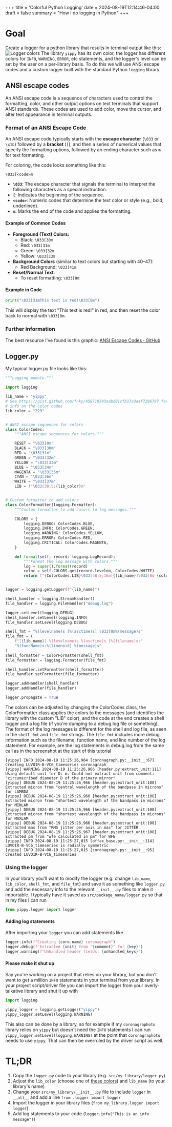 +++
title = 'Colorful Python Logging'
date = 2024-08-19T12:14:46-04:00
draft = false
summary = "How I do logging in Python"
+++

# Goal
Create a logger for a python library that results in terminal output like this:
![Logger colors]( /images/logger.png )
The library `yippy` has its own color, the logger has different colors for `INFO`, `WARNING`, `ERROR`, etc statements, and the logger's level can be set by the user on a per-library basis. To do this we will use ANSI escape codes and a custom logger built with the standard Python `logging` library.
## ANSI escape codes
An ANSI escape code is a sequence of characters used to control the formatting, color, and other output options on text terminals that support ANSI standards. These codes are used to add color, move the cursor, and alter text appearance in terminal outputs.
### Format of an ANSI Escape Code
An ANSI escape code typically starts with the **escape character** (`\033` or `\x1b`) followed by a **bracket** (`[`), and then a series of numerical values that specify the formatting options, followed by an ending character such as `m` for text formatting.

For coloring, the code looks something like this:
```
\033[<code>m
```
- **`\033`**: The escape character that signals the terminal to interpret the following characters as a special instruction.
- **`[`**: Indicates the beginning of the sequence.
- **`<code>`**: Numeric codes that determine the text color or style (e.g., bold, underlined).
- **`m`**: Marks the end of the code and applies the formatting.
#### Example of Common Codes
- **Foreground (Text) Colors:**
    - Black: `\033[30m`
    - Red: `\033[31m`
    - Green: `\033[32m`
    - Yellow: `\033[33m`
- **Background Colors** (similar to text colors but starting with 40–47):
    - Red Background: `\033[41m`
- **Reset/Normal Text**:
    - To reset formatting: `\033[0m`
#### Example in Code
```python
print("\033[31mThis text is red!\033[0m")
```
This will display the text "This text is red!" in red, and then reset the color back to normal with `\033[0m`.
### Further information
The best resource I've found is this graphic: [ANSI Escape Codes · GitHub](https://gist.github.com/fnky/458719343aabd01cfb17a3a4f7296797?permalink_comment_id=4619910#gistcomment-4619910)
## Logger.py
My typical logger.py file looks like this:
```python
"""Logging module."""

import logging

lib_name = "yippy"
# See https://gist.github.com/fnky/458719343aabd01cfb17a3a4f7296797 for
# info on the color codes
lib_color = "229"


# ANSI escape sequences for colors
class ColorCodes:
    """ANSI escape sequences for colors."""

    RESET = "\033[0m"
    BLACK = "\033[30m"
    RED = "\033[31m"
    GREEN = "\033[32m"
    YELLOW = "\033[33m"
    BLUE = "\033[34m"
    MAGENTA = "\033[35m"
    CYAN = "\033[36m"
    WHITE = "\033[37m"
    LIB = f"\033[38;5;{lib_color}m"


# Custom formatter to add colors
class ColorFormatter(logging.Formatter):
    """Custom formatter to add colors to log messages."""

    COLORS = {
        logging.DEBUG: ColorCodes.BLUE,
        logging.INFO: ColorCodes.GREEN,
        logging.WARNING: ColorCodes.YELLOW,
        logging.ERROR: ColorCodes.RED,
        logging.CRITICAL: ColorCodes.MAGENTA,
    }

    def format(self, record: logging.LogRecord):
        """Format the log message with colors."""
        log = super().format(record)
        color = self.COLORS.get(record.levelno, ColorCodes.WHITE)
        return f"{ColorCodes.LIB}\033[48;5;16m[{lib_name}]\033[0m {color}{log}"


logger = logging.getLogger(f"{lib_name}")

shell_handler = logging.StreamHandler()
file_handler = logging.FileHandler("debug.log")

logger.setLevel(logging.DEBUG)
shell_handler.setLevel(logging.INFO)
file_handler.setLevel(logging.DEBUG)

shell_fmt = "%(levelname)s [%(asctime)s] \033[0m%(message)s"
file_fmt = (
    f"[{lib_name}] %(levelname)s %(asctime)s [%(filename)s:"
    "%(funcName)s:%(lineno)d] %(message)s"
)
shell_formatter = ColorFormatter(shell_fmt)
file_formatter = logging.Formatter(file_fmt)

shell_handler.setFormatter(shell_formatter)
file_handler.setFormatter(file_formatter)

logger.addHandler(shell_handler)
logger.addHandler(file_handler)

logger.propagate = True
```
The colors can be adjusted by changing the ColorCodes class, the ColorFormatter class applies the colors to the messages (and identifies the library with the custom "LIB" color), and the code at the end creates a shell logger and a log file (if you're dumping to a debug.log file or something). The format of the log messages is different for the shell and log file, as seen in the `shell_fmt` and `file_fmt` strings. The `file_fmt` includes more debug information such as the filename, function name, and line number of the log statement. For example, are the log statements in debug.log from the same call as in the screenshot at the start of this tutorial
```text
[yippy] INFO 2024-08-19 11:25:26,964 [coronagraph.py:__init__:67] Creating LUVOIR-B-VC6_timeseries coronagraph
[yippy] WARNING 2024-08-19 11:25:26,966 [header.py:extract_unit:111] Using default unit for D: m. Could not extract unit from comment: "circumscribed diameter D of the primary mirror"
[yippy] DEBUG 2024-08-19 11:25:26,966 [header.py:extract_unit:108] Extracted micron from "central wavelength of the bandpass in microns" for LAMBDA
[yippy] DEBUG 2024-08-19 11:25:26,966 [header.py:extract_unit:108] Extracted micron from "shortest wavelength of the bandpass in microns" for MINLAM
[yippy] DEBUG 2024-08-19 11:25:26,966 [header.py:extract_unit:108] Extracted micron from "shortest wavelength of the bandpass in microns" for MAXLAM
[yippy] DEBUG 2024-08-19 11:25:26,966 [header.py:extract_unit:108] Extracted mas from "RMS jitter per axis in mas" for JITTER
[yippy] DEBUG 2024-08-19 11:25:26,967 [header.py:extract_unit:108] Extracted pm from "wfe calculated in pm" for WFE
[yippy] INFO 2024-08-19 11:25:27,015 [offax_base.py:__init__:114] LUVOIR-B-VC6_timeseries is radially symmetric
[yippy] INFO 2024-08-19 11:25:27,015 [coronagraph.py:__init__:95] Created LUVOIR-B-VC6_timeseries
```
### Using the logger
In your library you'll want to modify the logger (e.g. change `lib_name`, `lib_color`, `shell_fmt`, and `file_fmt`) and save it as something like `logger.py` and add the necessary info to the relevant `__init__.py` files to make it importable. I typically have it saved as `src/package_name/logger.py` 
 so that in my files I can run 
```python
from yippy.logger import logger
```
#### Adding log statements
After importing your `logger` you can add statements like
```python
logger.info(f"Creating {coro.name} coronagraph")
logger.debug(f'Extracted {unit} from "{comment}" for {key}')
logger.warning(f"Unhandled header fields: {unhandled_keys}")
```
#### Please make it shut up
Say you're working on a project that relies on your library, but you don't want to get a million `INFO` statements in your terminal from your library. In your project script/driver file you can import the logger from your overly-talkative library and shut it up with
```python
import logging

yippy_logger = logging.getLogger("yippy")
yippy_logger.setLevel(logging.WARNING)
```
This also can be done by a library, so for example if my `coronagraphoto` library relies on `yippy` but doesn't need the `INFO` statements I can run `yippy_logger.setLevel(logging.WARNING)` at the point that `coronagraphoto` needs to use `yippy`. That can then be overruled by the driver script as well. 

# TL;DR
1. Copy the `logger.py` code to your library (e.g. `src/my_library/logger.py`)
2. Adjust the `lib_color` (choose one of [these colors](https://gist.github.com/fnky/458719343aabd01cfb17a3a4f7296797?permalink_comment_id=4619910#gistcomment-4619910)) and `lib_name` (to your library's name)
3. Change your `src/my_library/__init__.py` file to include `logger` in `__all__` and add a line `from .logger import logger`
4. Import the logger in your library files (`from my_library.logger import logger`)
5. Add log statements to your code (`logger.info("This is an info message")`)
